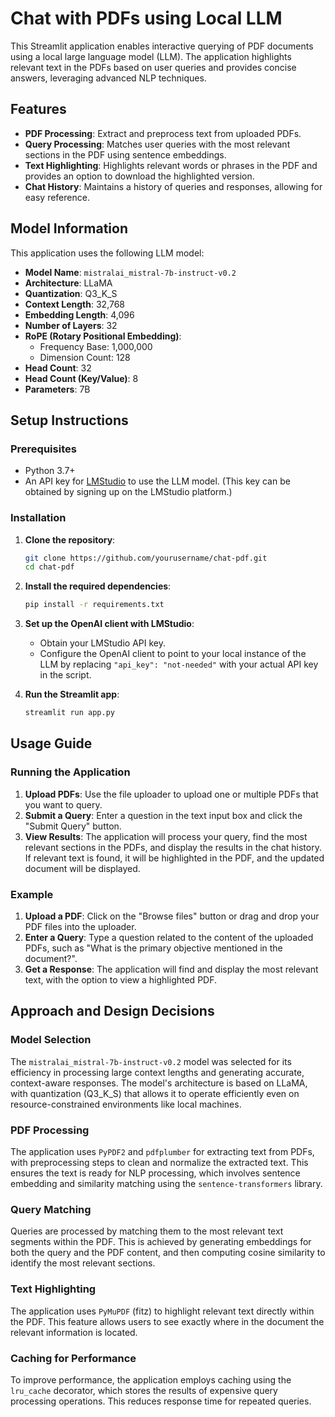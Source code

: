 # Chat with PDFs using Local LLM

This Streamlit application enables interactive querying of PDF documents using a local large language model (LLM). The application highlights relevant text in the PDFs based on user queries and provides concise answers, leveraging advanced NLP techniques.

## Features

- **PDF Processing**: Extract and preprocess text from uploaded PDFs.
- **Query Processing**: Matches user queries with the most relevant sections in the PDF using sentence embeddings.
- **Text Highlighting**: Highlights relevant words or phrases in the PDF and provides an option to download the highlighted version.
- **Chat History**: Maintains a history of queries and responses, allowing for easy reference.

## Model Information

This application uses the following LLM model:

- **Model Name**: `mistralai_mistral-7b-instruct-v0.2`
- **Architecture**: LLaMA
- **Quantization**: Q3_K_S
- **Context Length**: 32,768
- **Embedding Length**: 4,096
- **Number of Layers**: 32
- **RoPE (Rotary Positional Embedding)**: 
  - Frequency Base: 1,000,000
  - Dimension Count: 128
- **Head Count**: 32
- **Head Count (Key/Value)**: 8
- **Parameters**: 7B

## Setup Instructions

### Prerequisites

- Python 3.7+
- An API key for [LMStudio](https://lmstudio.ai/) to use the LLM model. (This key can be obtained by signing up on the LMStudio platform.)

### Installation

1. **Clone the repository**:
    ```bash
    git clone https://github.com/yourusername/chat-pdf.git
    cd chat-pdf
    ```

2. **Install the required dependencies**:
    ```bash
    pip install -r requirements.txt
    ```

3. **Set up the OpenAI client with LMStudio**:
    - Obtain your LMStudio API key.
    - Configure the OpenAI client to point to your local instance of the LLM by replacing `"api_key": "not-needed"` with your actual API key in the script.

4. **Run the Streamlit app**:
    ```bash
    streamlit run app.py
    ```

## Usage Guide

### Running the Application

1. **Upload PDFs**: Use the file uploader to upload one or multiple PDFs that you want to query.
2. **Submit a Query**: Enter a question in the text input box and click the "Submit Query" button.
3. **View Results**: The application will process your query, find the most relevant sections in the PDFs, and display the results in the chat history. If relevant text is found, it will be highlighted in the PDF, and the updated document will be displayed.

### Example

1. **Upload a PDF**: Click on the "Browse files" button or drag and drop your PDF files into the uploader.
2. **Enter a Query**: Type a question related to the content of the uploaded PDFs, such as "What is the primary objective mentioned in the document?".
3. **Get a Response**: The application will find and display the most relevant text, with the option to view a highlighted PDF.

## Approach and Design Decisions

### Model Selection

The `mistralai_mistral-7b-instruct-v0.2` model was selected for its efficiency in processing large context lengths and generating accurate, context-aware responses. The model's architecture is based on LLaMA, with quantization (Q3_K_S) that allows it to operate efficiently even on resource-constrained environments like local machines.

### PDF Processing

The application uses `PyPDF2` and `pdfplumber` for extracting text from PDFs, with preprocessing steps to clean and normalize the extracted text. This ensures the text is ready for NLP processing, which involves sentence embedding and similarity matching using the `sentence-transformers` library.

### Query Matching

Queries are processed by matching them to the most relevant text segments within the PDF. This is achieved by generating embeddings for both the query and the PDF content, and then computing cosine similarity to identify the most relevant sections.

### Text Highlighting

The application uses `PyMuPDF` (fitz) to highlight relevant text directly within the PDF. This feature allows users to see exactly where in the document the relevant information is located.

### Caching for Performance

To improve performance, the application employs caching using the `lru_cache` decorator, which stores the results of expensive query processing operations. This reduces response time for repeated queries.


